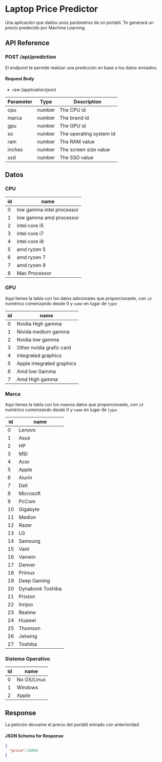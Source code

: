 
# Laptop Price Predictor

Una aplicación que dados unos parámetros de un portátil. Te generará un precio predecido por Machine Learning

## API Reference
### POST /api/prediction

El endpoint te permite realizar una predicción en base a los datos enviados.

#### Request Body

- raw (application/json)
    

| Parameter | Type | Description |
| --- | --- | --- |
| cpu | number | The CPU id |
| marca | number | The brand id |
| gpu | number | The GPU id |
| so | number | The operating system id |
| ram | number | The RAM value |
| inches | number | The screen size value |
| ssd | number | The SSD value |



## Datos

### CPU

| id  | name                      |  
| --- | ------------------------- |  
| 0   | low gamma intel processor  |  
| 1   | low gamma amd processor    |  
| 2   | intel core i5              |  
| 3   | intel core i7              |  
| 4   | intel core i9              |  
| 5   | amd ryzen 5                |  
| 6   | amd ryzen 7                |  
| 7   | amd ryzen 9                |  
| 8   | Mac Processor              |  


### GPU
Aquí tienes la tabla con los datos adicionales que proporcionaste, con `id` numérico comenzando desde 0 y `name` en lugar de `type`:

| id  | name                          |  
| --- | ----------------------------- |  
| 0   | Nvidia High gamma             |  
| 1   | Nivida medium gamma           |  
| 2   | Nvidia low gamma              |  
| 3   | Other nvidia grafic card      |  
| 4   | integrated graphics           |  
| 5   | Apple integrated graphics     |  
| 6   | Amd low Gamma                 |  
| 7   | Amd High gamma                |  

### Marca

Aquí tienes la tabla con los nuevos datos que proporcionaste, con `id` numérico comenzando desde 0 y `name` en lugar de `type`:

| id  | name                |  
| --- | ------------------- |  
| 0   | Lenovo              |  
| 1   | Asus                |  
| 2   | HP                  |  
| 3   | MSI                 |  
| 4   | Acer                |  
| 5   | Apple               |  
| 6   | Alurin              |  
| 7   | Dell                |  
| 8   | Microsoft           |  
| 9   | PcCom               |  
| 10  | Gigabyte            |  
| 11  | Medion              |  
| 12  | Razer               |  
| 13  | LG                  |  
| 14  | Samsung             |  
| 15  | Vant                |  
| 16  | Vanwin              |  
| 17  | Denver              |  
| 18  | Primux              |  
| 19  | Deep Gaming         |  
| 20  | Dynabook Toshiba    |  
| 21  | Prixton             |  
| 22  | Innjoo              |  
| 23  | Realme              |  
| 24  | Huawei              |  
| 25  | Thomson             |  
| 26  | Jetwing             |  
| 27  | Toshiba             |  

### Sistema Operativo



| id  | name         |  
| --- | ------------ |  
| 0   | No OS/Linux  |  
| 1   | Windows      |  
| 2   | Apple        |  


## Response

La petición devuelve el precio del portátil entrado con anterioridad

#### JSON Schema for Response

``` json
{
  "price":10000
}

 ```
